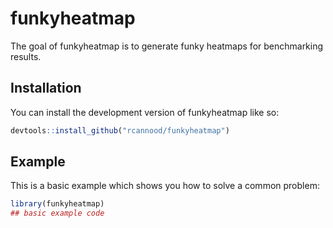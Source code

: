 
<!-- README.md is generated from README.Rmd. Please edit that file -->

# funkyheatmap

<!-- badges: start -->
<!-- badges: end -->

The goal of funkyheatmap is to generate funky heatmaps for benchmarking
results.

## Installation

You can install the development version of funkyheatmap like so:

``` r
devtools::install_github("rcannood/funkyheatmap")
```

## Example

This is a basic example which shows you how to solve a common problem:

``` r
library(funkyheatmap)
## basic example code
```

